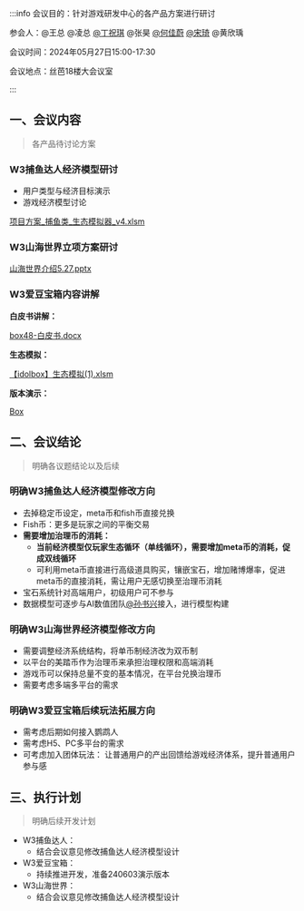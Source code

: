 :::info
会议目的：针对游戏研发中心的各产品方案进行研讨

参会人：@王总 @凌总  [@丁祝琪](undefined/dingzhuqi) @张昊 [@何佳蔚](undefined/littleorange-8k8nt)  [@宋琦](undefined/j3k2kgpk) @黄欣瑀

会议时间：2024年05月27日15:00-17:30

会议地点：丝芭18楼大会议室

:::

## 一、会议内容 
> 各产品待讨论方案
>

### W3捕鱼达人经济模型研讨
+ 用户类型与经济目标演示
+ 游戏经济模型讨论

[项目方案_捕鱼类_生态模拟器_v4.xlsm](https://snh48group.yuque.com/attachments/yuque/0/2024/xlsm/12926950/1716803720748-844cb05f-07f8-4b20-8e38-46e9bdaa0ea8.xlsm)

### W3山海世界立项方案研讨
[山海世界介绍5.27.pptx](https://snh48group.yuque.com/attachments/yuque/0/2024/pptx/12926950/1716803997624-66414c7b-ed4b-4507-9c9e-1ced01954bd4.pptx)

### W3爱豆宝箱内容讲解
**白皮书讲解：**

[box48-白皮书.docx](https://snh48group.yuque.com/attachments/yuque/0/2024/docx/12926950/1716803471475-fff14d79-f7c8-4156-a8e1-17255673a873.docx)

**生态模拟：**

[【idolbox】生态模拟(1).xlsm](https://snh48group.yuque.com/attachments/yuque/0/2024/xlsm/12926950/1716803477821-529ab5fa-73b4-44b9-85c0-58514f7fa91b.xlsm)

**版本演示：**

[Box](https://www.pgyer.com/98HYScy4)

## 二、会议结论
> 明确各议题结论以及后续
>

### 明确W3捕鱼达人经济模型修改方向
+ 去掉稳定币设定，meta币和fish币直接兑换
+ Fish币：更多是玩家之间的平衡交易  
+  **需要增加治理币的消耗：**
    - **当前经济模型仅玩家生态循环（单线循环），需要增加meta币的消耗，促成双线循环**
    - 可利用meta币直接进行高级道具购买，镶嵌宝石，增加赌博爆率，促进meta币的直接消耗，需让用户无感切换至治理币消耗
+ 宝石系统针对高端用户，初级用户可不参与
+ 数据模型可逐步与AI数值团队[@孙书兴](undefined/nyyzjrvo)接入，进行模型构建

### 明确W3山海世界经济模型修改方向
+ 需要调整经济系统结构，将单币制经济改为双币制
+ 以平台的美踏币作为治理币来承担治理权限和高端消耗
+ 游戏币可以保持总量不变的基本情况，在平台兑换治理币
+  需要考虑多端多平台的需求  



### 明确W3爱豆宝箱后续玩法拓展方向
+ 需考虑后期如何接入鹦鹉人
+ 需考虑H5、PC多平台的需求
+ 可考虑加入团体玩法： 让普通用户的产出回馈给游戏经济体系，提升普通用户参与感



## 三、执行计划
> 明确后续开发计划
>

+ W3捕鱼达人：
    - 结合会议意见修改捕鱼达人经济模型设计
+ W3爱豆宝箱：
    - 持续推进开发，准备240603演示版本
+ W3山海世界：
    - 结合会议意见修改捕鱼达人经济模型设计



